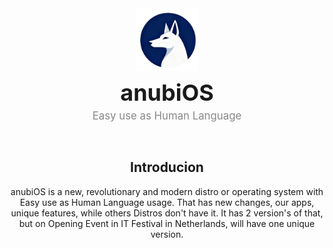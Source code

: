 <div align="center">
  <img src="/assets/logo.png" width=100 id=Logo>

<p style="
    font-size: 36px; 
    font-weight: bold; 
    margin-bottom: 5px; 
    margin-top: 10px; 
  ">
    anubiOS
  </p>

  <p style="
    margin-top: 0; 
    font-size: 1.2em; 
    font-weight: normal; 
    color: #888888; 
    margin-bottom: 5px; 
  ">
    Easy use as Human Language
  </p>

&nbsp;

<div align=center>
  <h2>Introducion</h2>
  anubiOS is a new, revolutionary and modern distro or operating system with Easy use as Human Language usage. That has new changes, our apps, unique features, while others Distros don't have it. It has 2 version's of that, but on Opening Event in IT Festival in Netherlands, will have one unique version.
</div>
